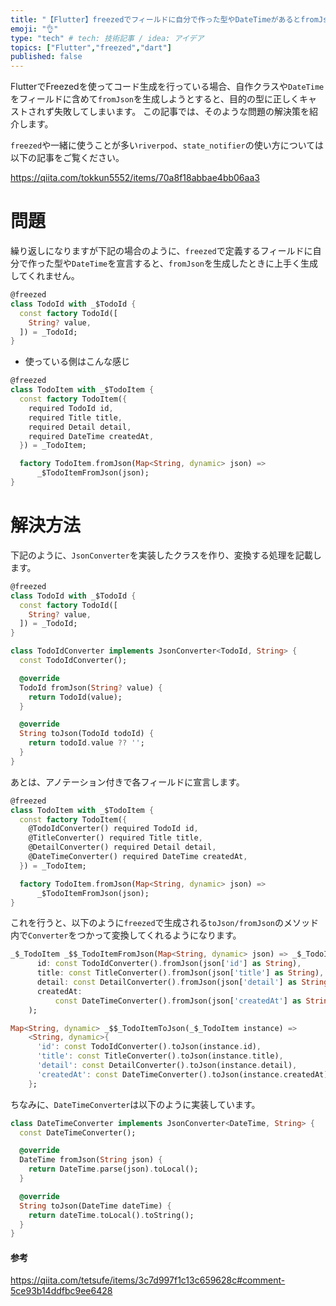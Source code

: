 ```yaml
---
title: "【Flutter】freezedでフィールドに自分で作った型やDateTimeがあるとfromJsonが作れない問題"
emoji: "👌"
type: "tech" # tech: 技術記事 / idea: アイデア
topics: ["Flutter","freezed","dart"]
published: false
---
```

FlutterでFreezedを使ってコード生成を行っている場合、自作クラスや`DateTime`をフィールドに含めて`fromJson`を生成しようとすると、目的の型に正しくキャストされず失敗してしまいます。
この記事では、そのような問題の解決策を紹介します。

`freezed`や一緒に使うことが多い`riverpod`、`state_notifier`の使い方については以下の記事をご覧ください。

https://qiita.com/tokkun5552/items/70a8f18abbae4bb06aa3

# 問題
繰り返しになりますが下記の場合のように、`freezed`で定義するフィールドに自分で作った型や`DateTime`を宣言すると、`fromJson`を生成したときに上手く生成してくれません。
```dart:todo_id.dart
@freezed
class TodoId with _$TodoId {
  const factory TodoId([
    String? value,
  ]) = _TodoId;
}
```

- 使っている側はこんな感じ

```dart:todo_item.dart
@freezed
class TodoItem with _$TodoItem {
  const factory TodoItem({
    required TodoId id,
    required Title title,
    required Detail detail,
    required DateTime createdAt,
  }) = _TodoItem;

  factory TodoItem.fromJson(Map<String, dynamic> json) =>
      _$TodoItemFromJson(json);
}
```

# 解決方法
下記のように、`JsonConverter`を実装したクラスを作り、変換する処理を記載します。
```dart:todo_id.dart
@freezed
class TodoId with _$TodoId {
  const factory TodoId([
    String? value,
  ]) = _TodoId;
}

class TodoIdConverter implements JsonConverter<TodoId, String> {
  const TodoIdConverter();

  @override
  TodoId fromJson(String? value) {
    return TodoId(value);
  }

  @override
  String toJson(TodoId todoId) {
    return todoId.value ?? '';
  }
}
```
あとは、アノテーション付きで各フィールドに宣言します。
```dart:todo_item.dart
@freezed
class TodoItem with _$TodoItem {
  const factory TodoItem({
    @TodoIdConverter() required TodoId id,
    @TitleConverter() required Title title,
    @DetailConverter() required Detail detail,
    @DateTimeConverter() required DateTime createdAt,
  }) = _TodoItem;

  factory TodoItem.fromJson(Map<String, dynamic> json) =>
      _$TodoItemFromJson(json);
}
```
これを行うと、以下のように`freezed`で生成される`toJson/fromJson`のメソッド内で`Converter`をつかって変換してくれるようになります。

```dart:todo_item.g.dart
_$_TodoItem _$$_TodoItemFromJson(Map<String, dynamic> json) => _$_TodoItem(
      id: const TodoIdConverter().fromJson(json['id'] as String),
      title: const TitleConverter().fromJson(json['title'] as String),
      detail: const DetailConverter().fromJson(json['detail'] as String),
      createdAt:
          const DateTimeConverter().fromJson(json['createdAt'] as String),
    );

Map<String, dynamic> _$$_TodoItemToJson(_$_TodoItem instance) =>
    <String, dynamic>{
      'id': const TodoIdConverter().toJson(instance.id),
      'title': const TitleConverter().toJson(instance.title),
      'detail': const DetailConverter().toJson(instance.detail),
      'createdAt': const DateTimeConverter().toJson(instance.createdAt),
    };
```
ちなみに、`DateTimeConverter`は以下のように実装しています。

```dart:date_time_converter.dart
class DateTimeConverter implements JsonConverter<DateTime, String> {
  const DateTimeConverter();

  @override
  DateTime fromJson(String json) {
    return DateTime.parse(json).toLocal();
  }

  @override
  String toJson(DateTime dateTime) {
    return dateTime.toLocal().toString();
  }
}
```
#### 参考

https://qiita.com/tetsufe/items/3c7d997f1c13c659628c#comment-5ce93b14ddfbc9ee6428

